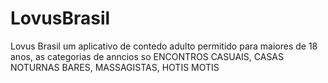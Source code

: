 # LovusBrasil
Lovus Brasil  um aplicativo de contedo adulto permitido para maiores de 18 anos, as categorias de anncios so ENCONTROS CASUAIS, CASAS NOTURNAS  BARES, MASSAGISTAS, HOTIS  MOTIS  
